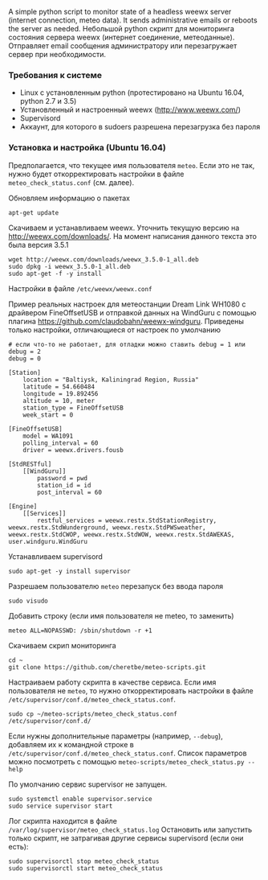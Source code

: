 A simple python script to monitor state of a headless weewx server (internet connection, meteo data).
It sends administrative emails or reboots the server as needed.
Небольшой python скрипт для мониторинга состояния сервера weewx (интернет соединение, метеоданные).
Отправляет email сообщения администратору или перезагружает сервер при необходимости.

### Требования к системе
* Linux с установленным python (протестировано на Ubuntu 16.04, python 2.7 и 3.5)
* Установленный и настроенный weewx (http://www.weewx.com/)
* Supervisord
* Аккаунт, для которого в sudoers разрешена перезагрузка без пароля

### Установка и настройка (Ubuntu 16.04)

Предполагается, что текущее имя пользователя `meteo`. Если это не так, нужно
будет откорректировать настройки в файле `meteo_check_status.conf` (см. далее).

Обновляем информацию о пакетах
```
apt-get update
```

Скачиваем и устанавливаем weewx. Уточнить текущую версию на http://weewx.com/downloads/.
На момент написания данного текста это была версия 3.5.1
```
wget http://weewx.com/downloads/weewx_3.5.0-1_all.deb
sudo dpkg -i weewx_3.5.0-1_all.deb
sudo apt-get -f -y install
```

Настройки в файле `/etc/weewx/weewx.conf`

Пример реальных настроек для метеостанции Dream Link WH1080 с драйвером FineOffsetUSB
и отправкой данных на WindGuru с помощью плагина https://github.com/claudobahn/weewx-windguru.
Приведены только настройки, отличающиеся от настроек по умолчанию
```
# если что-то не работает, для отладки можно ставить debug = 1 или debug = 2
debug = 0

[Station]
    location = "Baltiysk, Kaliningrad Region, Russia"
    latitude = 54.660484
    longitude = 19.892456
    altitude = 10, meter
    station_type = FineOffsetUSB
    week_start = 0

[FineOffsetUSB]
    model = WA1091
    polling_interval = 60
    driver = weewx.drivers.fousb

[StdRESTful]
    [[WindGuru]]
        password = pwd
        station_id = id
        post_interval = 60

[Engine]
    [[Services]]
        restful_services = weewx.restx.StdStationRegistry, weewx.restx.StdWunderground, weewx.restx.StdPWSweather, weewx.restx.StdCWOP, weewx.restx.StdWOW, weewx.restx.StdAWEKAS, user.windguru.WindGuru
```

Устанавливаем supervisord
```
sudo apt-get -y install supervisor
```

Разрешаем пользователю `meteo` перезапуск без ввода пароля
```
sudo visudo
```
Добавить строку (если имя пользователя не meteo, то заменить)
```
meteo ALL=NOPASSWD: /sbin/shutdown -r +1
```

Скачиваем скрип мониторинга
```
cd ~
git clone https://github.com/cheretbe/meteo-scripts.git
```

Настраиваем работу скрипта в качестве сервиса. Если имя пользователя не `meteo`,
то нужно откорректировать настройки в файле `/etc/supervisor/conf.d/meteo_check_status.conf`.
```
sudo cp ~/meteo-scripts/meteo_check_status.conf /etc/supervisor/conf.d/
```

Если нужны дополнительные параметры (например, `--debug`), добавляем их к командной
строке в `/etc/supervisor/conf.d/meteo_check_status.conf`. Список параметров можно посмотреть
с помощью `meteo-scripts/meteo_check_status.py --help`

По умолчанию сервис supervisor не запущен.
```
sudo systemctl enable supervisor.service
sudo service supervisor start
```

Лог скрипта находится в файле `/var/log/supervisor/meteo_check_status.log`
Остановить или запустить только скрипт, не затрагивая другие сервисы supervisord
(если они есть):
```
sudo supervisorctl stop meteo_check_status
sudo supervisorctl start meteo_check_status
```